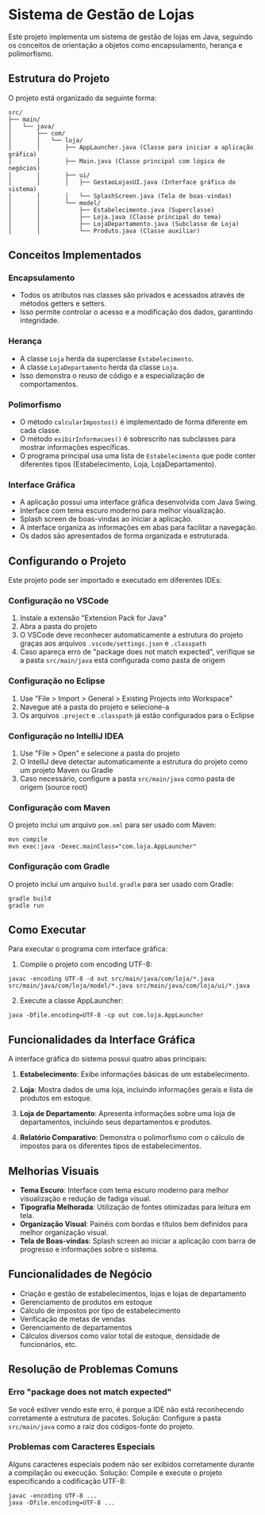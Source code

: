 # Sistema de Gestão de Lojas

Este projeto implementa um sistema de gestão de lojas em Java, seguindo os conceitos de orientação a objetos como encapsulamento, herança e polimorfismo.

## Estrutura do Projeto

O projeto está organizado da seguinte forma:

```
src/
├── main/
│   └── java/
│       ├── com/
│       │   └── loja/
│       │       ├── AppLauncher.java (Classe para iniciar a aplicação gráfica)
│       │       ├── Main.java (Classe principal com lógica de negócios)
│       │       ├── ui/
│       │       │   ├── GestaoLojasUI.java (Interface gráfica do sistema)
│       │       │   └── SplashScreen.java (Tela de boas-vindas)
│       │       └── model/
│       │           ├── Estabelecimento.java (Superclasse)
│       │           ├── Loja.java (Classe principal do tema)
│       │           ├── LojaDepartamento.java (Subclasse de Loja)
│       │           └── Produto.java (Classe auxiliar)
```

## Conceitos Implementados

### Encapsulamento
- Todos os atributos nas classes são privados e acessados através de métodos getters e setters.
- Isso permite controlar o acesso e a modificação dos dados, garantindo integridade.

### Herança
- A classe `Loja` herda da superclasse `Estabelecimento`.
- A classe `LojaDepartamento` herda da classe `Loja`.
- Isso demonstra o reuso de código e a especialização de comportamentos.

### Polimorfismo
- O método `calcularImpostos()` é implementado de forma diferente em cada classe.
- O método `exibirInformacoes()` é sobrescrito nas subclasses para mostrar informações específicas.
- O programa principal usa uma lista de `Estabelecimento` que pode conter diferentes tipos (Estabelecimento, Loja, LojaDepartamento).

### Interface Gráfica
- A aplicação possui uma interface gráfica desenvolvida com Java Swing.
- Interface com tema escuro moderno para melhor visualização.
- Splash screen de boas-vindas ao iniciar a aplicação.
- A interface organiza as informações em abas para facilitar a navegação.
- Os dados são apresentados de forma organizada e estruturada.

## Configurando o Projeto

Este projeto pode ser importado e executado em diferentes IDEs:

### Configuração no VSCode
1. Instale a extensão "Extension Pack for Java"
2. Abra a pasta do projeto
3. O VSCode deve reconhecer automaticamente a estrutura do projeto graças aos arquivos `.vscode/settings.json` e `.classpath`
4. Caso apareça erro de "package does not match expected", verifique se a pasta `src/main/java` está configurada como pasta de origem

### Configuração no Eclipse
1. Use "File > Import > General > Existing Projects into Workspace"
2. Navegue até a pasta do projeto e selecione-a
3. Os arquivos `.project` e `.classpath` já estão configurados para o Eclipse

### Configuração no IntelliJ IDEA
1. Use "File > Open" e selecione a pasta do projeto
2. O IntelliJ deve detectar automaticamente a estrutura do projeto como um projeto Maven ou Gradle
3. Caso necessário, configure a pasta `src/main/java` como pasta de origem (source root)

### Configuração com Maven
O projeto inclui um arquivo `pom.xml` para ser usado com Maven:
```
mvn compile
mvn exec:java -Dexec.mainClass="com.loja.AppLauncher"
```

### Configuração com Gradle
O projeto inclui um arquivo `build.gradle` para ser usado com Gradle:
```
gradle build
gradle run
```

## Como Executar

Para executar o programa com interface gráfica:

1. Compile o projeto com encoding UTF-8:
```
javac -encoding UTF-8 -d out src/main/java/com/loja/*.java src/main/java/com/loja/model/*.java src/main/java/com/loja/ui/*.java
```

2. Execute a classe AppLauncher:
```
java -Dfile.encoding=UTF-8 -cp out com.loja.AppLauncher
```

## Funcionalidades da Interface Gráfica

A interface gráfica do sistema possui quatro abas principais:

1. **Estabelecimento**: Exibe informações básicas de um estabelecimento.

2. **Loja**: Mostra dados de uma loja, incluindo informações gerais e lista de produtos em estoque.

3. **Loja de Departamento**: Apresenta informações sobre uma loja de departamentos, incluindo seus departamentos e produtos.

4. **Relatório Comparativo**: Demonstra o polimorfismo com o cálculo de impostos para os diferentes tipos de estabelecimentos.

## Melhorias Visuais

- **Tema Escuro**: Interface com tema escuro moderno para melhor visualização e redução de fadiga visual.
- **Tipografia Melhorada**: Utilização de fontes otimizadas para leitura em tela.
- **Organização Visual**: Painéis com bordas e títulos bem definidos para melhor organização visual.
- **Tela de Boas-vindas**: Splash screen ao iniciar a aplicação com barra de progresso e informações sobre o sistema.

## Funcionalidades de Negócio

- Criação e gestão de estabelecimentos, lojas e lojas de departamento
- Gerenciamento de produtos em estoque
- Cálculo de impostos por tipo de estabelecimento
- Verificação de metas de vendas
- Gerenciamento de departamentos
- Cálculos diversos como valor total de estoque, densidade de funcionários, etc.

## Resolução de Problemas Comuns

### Erro "package does not match expected"
Se você estiver vendo este erro, é porque a IDE não está reconhecendo corretamente a estrutura de pacotes.
Solução: Configure a pasta `src/main/java` como a raiz dos códigos-fonte do projeto.

### Problemas com Caracteres Especiais
Alguns caracteres especiais podem não ser exibidos corretamente durante a compilação ou execução.
Solução: Compile e execute o projeto especificando a codificação UTF-8:
```
javac -encoding UTF-8 ...
java -Dfile.encoding=UTF-8 ...
``` 